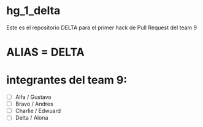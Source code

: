# hg_1_delta
Este es el repositorio DELTA para el primer hack de Pull Request del team 9

# ALIAS = DELTA 

# integrantes del team 9:

- [ ] Alfa / Gustavo
- [ ] Bravo / Andres
- [ ] Charlie / Edwuard
- [ ] Delta / Alona
